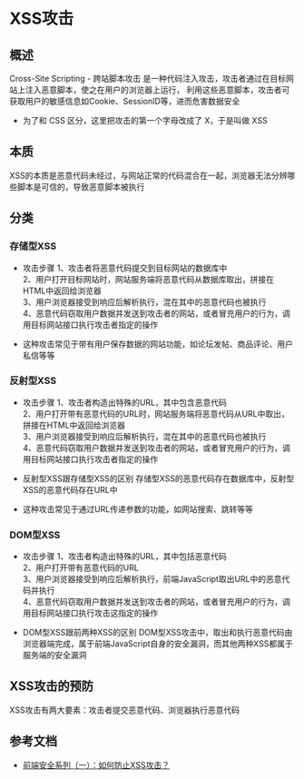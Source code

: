 # XSS攻击
## 概述
Cross-Site Scripting - 跨站脚本攻击
是一种代码注入攻击，攻击者通过在目标网站上注入恶意脚本，使之在用户的浏览器上运行，
利用这些恶意脚本，攻击者可获取用户的敏感信息如Cookie、SessionID等，进而危害数据安全

* 为了和 CSS 区分，这里把攻击的第一个字母改成了 X，于是叫做 XSS

## 本质
XSS的本质是恶意代码未经过，与网站正常的代码混合在一起，浏览器无法分辨哪些脚本是可信的，导致恶意脚本被执行

## 分类
### 存储型XSS
* 攻击步骤
1、攻击者将恶意代码提交到目标网站的数据库中<br>
2、用户打开目标网站时，网站服务端将恶意代码从数据库取出，拼接在HTML中返回给浏览器<br>
3、用户浏览器接受到响应后解析执行，混在其中的恶意代码也被执行<br>
4、恶意代码窃取用户数据并发送到攻击者的网站，或者冒充用户的行为，调用目标网站接口执行攻击者指定的操作

* 这种攻击常见于带有用户保存数据的网站功能，如论坛发帖、商品评论、用户私信等等

### 反射型XSS
* 攻击步骤
1、攻击者构造出特殊的URL，其中包含恶意代码<br>
2、用户打开带有恶意代码的URL时，网站服务端将恶意代码从URL中取出，拼接在HTML中返回给浏览器<br>
3、用户浏览器接受到响应后解析执行，混在其中的恶意代码也被执行<br>
4、恶意代码窃取用户数据并发送到攻击者的网站，或者冒充用户的行为，调用目标网站接口执行攻击者指定的操作

* 反射型XSS跟存储型XSS的区别
存储型XSS的恶意代码存在数据库中，反射型XSS的恶意代码存在URL中

* 这种攻击常见于通过URL传递参数的功能，如网站搜索、跳转等等

### DOM型XSS
* 攻击步骤
1、攻击者构造出特殊的URL，其中包括恶意代码<br>
2、用户打开带有恶意代码的URL<br>
3、用户浏览器接受到响应后解析执行，前端JavaScript取出URL中的恶意代码并执行<br>
4、恶意代码窃取用户数据并发送到攻击者的网站，或者冒充用户的行为，调用目标网站接口执行攻击这指定的操作

* DOM型XSS跟前两种XSS的区别
DOM型XSS攻击中，取出和执行恶意代码由浏览器端完成，属于前端JavaScript自身的安全漏洞，而其他两种XSS都属于服务端的安全漏洞

## XSS攻击的预防
XSS攻击有两大要素：攻击者提交恶意代码、浏览器执行恶意代码

## 参考文档
* [前端安全系列（一）：如何防止XSS攻击？](https://tech.meituan.com/2018/09/27/fe-security.html)
